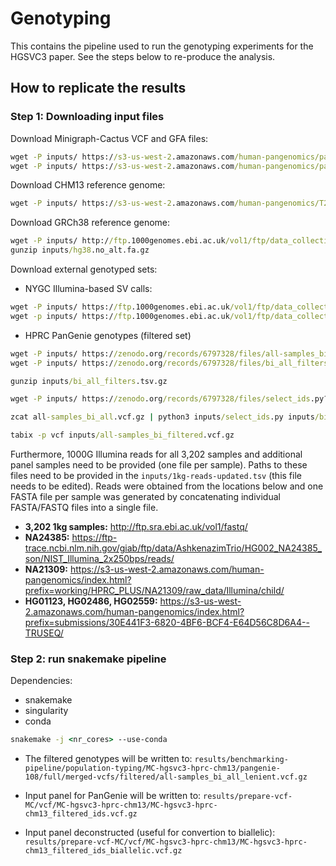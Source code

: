 

# Genotyping

This contains the pipeline used to run the genotyping experiments for the HGSVC3 paper.
See the steps below to re-produce the analysis.

## How to replicate the results

### Step 1: Downloading input files

Download Minigraph-Cactus VCF and GFA files:
```bat
wget -P inputs/ https://s3-us-west-2.amazonaws.com/human-pangenomics/pangenomes/scratch/2024_02_23_minigraph_cactus_hgsvc3_hprc/hgsvc3-hprc-2024-02-23-mc-chm13.gfa.gz
wget -P inputs/ https://s3-us-west-2.amazonaws.com/human-pangenomics/pangenomes/scratch/2024_02_23_minigraph_cactus_hgsvc3_hprc/hgsvc3-hprc-2024-02-23-mc-chm13.vcf.gz
```

Download CHM13 reference genome:

```bat
wget -P inputs/ https://s3-us-west-2.amazonaws.com/human-pangenomics/T2T/CHM13/assemblies/analysis_set/chm13v2.0.fa.gz
```

Download GRCh38 reference genome:

```bat
wget -P inputs/ http://ftp.1000genomes.ebi.ac.uk/vol1/ftp/data_collections/HGSVC2/technical/reference/20200513_hg38_NoALT/hg38.no_alt.fa.gz
gunzip inputs/hg38.no_alt.fa.gz
```

Download external genotyped sets:

* NYGC Illumina-based SV calls:
```bat
wget -P inputs/ https://ftp.1000genomes.ebi.ac.uk/vol1/ftp/data_collections/1000G_2504_high_coverage/working/20210124.SV_Illumina_Integration/1KGP_3202.gatksv_svtools_novelins.freeze_V3.wAF.vcf.gz
wget -p inputs/ https://ftp.1000genomes.ebi.ac.uk/vol1/ftp/data_collections/1000G_2504_high_coverage/working/20210124.SV_Illumina_Integration/1KGP_3202.gatksv_svtools_novelins.freeze_V3.wAF.vcf.gz.tbi
```
* HPRC PanGenie genotypes (filtered set)
```bat
wget -P inputs/ https://zenodo.org/records/6797328/files/all-samples_bi_all.vcf.gz?download=1
wget -P inputs/ https://zenodo.org/records/6797328/files/bi_all_filters.tsv.gz?download=1

gunzip inputs/bi_all_filters.tsv.gz

wget -P inputs/ https://zenodo.org/records/6797328/files/select_ids.py?download=1

zcat all-samples_bi_all.vcf.gz | python3 inputs/select_ids.py inputs/bi_all_filters.tsv filtered | bgzip -c > inputs/all-samples_bi_filtered.vcf.gz

tabix -p vcf inputs/all-samples_bi_filtered.vcf.gz
```

Furthermore, 1000G Illumina reads for all 3,202 samples and additional panel samples need to be provided (one file per sample). Paths to these files need to be provided in the `` inputs/1kg-reads-updated.tsv `` (this file needs to be edited).
Reads were obtained from the locations below and one FASTA file per sample was generated by concatenating individual FASTA/FASTQ files into a single file.

* **3,202 1kg samples:** http://ftp.sra.ebi.ac.uk/vol1/fastq/
* **NA24385:** https://ftp-trace.ncbi.nlm.nih.gov/giab/ftp/data/AshkenazimTrio/HG002_NA24385_son/NIST_Illumina_2x250bps/reads/
* **NA21309:** https://s3-us-west-2.amazonaws.com/human-pangenomics/index.html?prefix=working/HPRC_PLUS/NA21309/raw_data/Illumina/child/
* **HG01123, HG02486, HG02559:** https://s3-us-west-2.amazonaws.com/human-pangenomics/index.html?prefix=submissions/30E441F3-6820-4BF6-BCF4-E64D56C8D6A4--TRUSEQ/

### Step 2: run snakemake pipeline
Dependencies:
* snakemake
* singularity
* conda

```bat
snakemake -j <nr_cores> --use-conda
```

* The filtered genotypes will be written to: `` results/benchmarking-pipeline/population-typing/MC-hgsvc3-hprc-chm13/pangenie-108/full/merged-vcfs/filtered/all-samples_bi_all_lenient.vcf.gz ``   

* Input panel for PanGenie will be written to: `` results/prepare-vcf-MC/vcf/MC-hgsvc3-hprc-chm13/MC-hgsvc3-hprc-chm13_filtered_ids.vcf.gz ``   
* Input panel deconstructed (useful for convertion to biallelic): `` results/prepare-vcf-MC/vcf/MC-hgsvc3-hprc-chm13/MC-hgsvc3-hprc-chm13_filtered_ids_biallelic.vcf.gz ``

